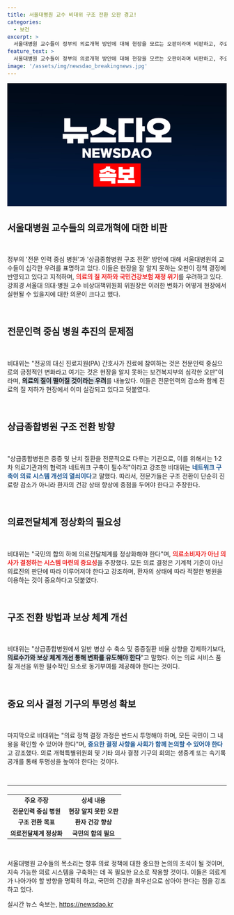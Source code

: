 ```yaml
---
title: 서울대병원 교수 비대위 구조 전환 오판 경고!
categories:
  - 보건
excerpt: >
  서울대병원 교수들이 정부의 의료개혁 방안에 대해 현장을 모르는 오판이라며 비판하고, 주요 의사 결정 기구의 투명성을 요구했다. 전문인력 중심 병원 전환의 필요성과 올바른 의료 전달체계 정착을 강조하며, 환자 안전을 위한 정책의 공개를 촉구했다.
feature_text: >
  서울대병원 교수들이 정부의 의료개혁 방안에 대해 현장을 모르는 오판이라며 비판하고, 주요 의사 결정 기구의 투명성을 요구했다. 전문인력 중심 병원 전환의 필요성과 올바른 의료 전달체계 정착을 강조하며, 환자 안전을 위한 정책의 공개를 촉구했다.
image: '/assets/img/newsdao_breakingnews.jpg'
---
```


<p><img src="/assets/img/newsdao_breakingnews.jpg" alt="flaretime 속보" /></p>

<h2 data-ke-size="size26">서울대병원 교수들의 의료개혁에 대한 비판</h2>

<p data-ke-size="size16">&nbsp;</p>

<p>정부의 '전문 인력 중심 병원'과 '상급종합병원 구조 전환' 방안에 대해 서울대병원의 교수들이 심각한 우려를 표명하고 있다. 이들은 현장을 잘 알지 못하는 오판이 정책 결정에 반영되고 있다고 지적하며, <b><span style="color: #ee2323;">의료의 질 저하와 국민건강보험 재정 위기</span></b>를 우려하고 있다. 강희경 서울대 의대·병원 교수 비상대책위원회 위원장은 이러한 변화가 어떻게 현장에서 실현될 수 있을지에 대한 의문이 크다고 했다. </p>

<p data-ke-size="size16">&nbsp;</p>

<h2 data-ke-size="size26">전문인력 중심 병원 추진의 문제점</h2>

<p data-ke-size="size16">&nbsp;</p>

<p>비대위는 "전공의 대신 진료지원(PA) 간호사가 진료에 참여하는 것은 전문인력 중심으로의 긍정적인 변화라고 여기는 것은 현장을 알지 못하는 보건복지부의 심각한 오판"이라며, <b><span style="background-color: #21538527;">의료의 질이 떨어질 것이라는 우려</span></b>를 내놓았다. 이들은 전문인력의 감소와 함께 진료의 질 저하가 현장에서 이미 실감되고 있다고 덧붙였다.</p>

<p data-ke-size="size16">&nbsp;</p>

<h2 data-ke-size="size26">상급종합병원 구조 전환 방향</h2>

<p data-ke-size="size16">&nbsp;</p>

<p>"상급종합병원은 중증 및 난치 질환을 전문적으로 다루는 기관으로, 이를 위해서는 1·2차 의료기관과의 협력과 네트워크 구축이 필수적"이라고 강조한 비대위는 <b><span style="color: #1a5490;">네트워크 구축이 의료 시스템 개선의 열쇠이다</span></b>고 말했다. 따라서, 전문가들은 구조 전환이 단순히 진료량 감소가 아니라 환자의 건강 상태 향상에 중점을 두어야 한다고 주장한다.</p>

<p data-ke-size="size16">&nbsp;</p>

<h2 data-ke-size="size26">의료전달체계 정상화의 필요성</h2>

<p data-ke-size="size16">&nbsp;</p>

<p>비대위는 "국민의 합의 하에 의료전달체계를 정상화해야 한다"며, <b><span style="color: #ee2323;">의료소비자가 아닌 의사가 결정하는 시스템 마련의 중요성</span></b>을 주장했다. 모든 의료 결정은 기계적 기준이 아닌 의료진의 판단에 따라 이루어져야 한다고 강조하며, 환자의 상태에 따라 적절한 병원을 이용하는 것이 중요하다고 덧붙였다.</p>

<p data-ke-size="size16">&nbsp;</p>

<h2 data-ke-size="size26">구조 전환 방법과 보상 체계 개선</h2>

<p data-ke-size="size16">&nbsp;</p>

<p>비대위는 "상급종합병원에서 일반 병상 수 축소 및 중증질환 비율 상향을 강제하기보다, <b><span style="background-color: #21538527;">의료수가와 보상 체계 개선 통해 변화를 유도해야 한다</span></b>"고 말했다. 이는 의료 서비스 품질 개선을 위한 필수적인 요소로 동기부여를 제공해야 한다는 것이다. </p>

<p data-ke-size="size16">&nbsp;</p>

<h2 data-ke-size="size26">중요 의사 결정 기구의 투명성 확보</h2>

<p data-ke-size="size16">&nbsp;</p>

<p>마지막으로 비대위는 "의료 정책 결정 과정은 반드시 투명해야 하며, 모든 국민이 그 내용을 확인할 수 있어야 한다"며, <b><span style="color: #1a5490;">중요한 결정 사항을 사회가 함께 논의할 수 있어야 한다</span></b>고 강조했다. 의료 개혁특별위원회 및 기타 의사 결정 기구의 회의는 생중계 또는 속기록 공개를 통해 투명성을 높여야 한다는 것이다.</p>

<p data-ke-size="size16">&nbsp;</p>

<hr />

<table style="width:100%; border-collapse: collapse; margin-top: 20px;">
  <tr>
    <td style="text-align: center; height: 17px;"><b>주요 주장</b></td>
    <td style="text-align: center; height: 17px;"><b>상세 내용</b></td>
  </tr>
  <tr>
    <td style="text-align: center; height: 17px;"><b>전문인력 중심 병원</b></td>
    <td style="text-align: center; height: 17px;"><b>현장 알지 못한 오판</b></td>
  </tr>
  <tr>
    <td style="text-align: center; height: 17px;"><b>구조 전환 목표</b></td>
    <td style="text-align: center; height: 17px;"><b>환자 건강 향상</b></td>
  </tr>
  <tr>
    <td style="text-align: center; height: 17px;"><b>의료전달체계 정상화</b></td>
    <td style="text-align: center; height: 17px;"><b>국민의 합의 필요</b></td>
  </tr>
</table>

<p data-ke-size="size16">&nbsp;</p>

<p>서울대병원 교수들의 목소리는 향후 의료 정책에 대한 중요한 논의의 초석이 될 것이며, 지속 가능한 의료 시스템을 구축하는 데 꼭 필요한 요소로 작용할 것이다. 이들은 의료계가 나아가야 할 방향을 명확히 하고, 국민의 건강을 최우선으로 삼아야 한다는 점을 강조하고 있다.</p>
실시간 뉴스 속보는, <a href="https://newsdao.kr" rel="dofollow">https://newsdao.kr</a>


